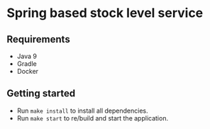 # Spring based stock level service

## Requirements
- Java 9
- Gradle
- Docker

## Getting started
- Run `make install` to install all dependencies.
- Run `make start` to re/build and start the application.
